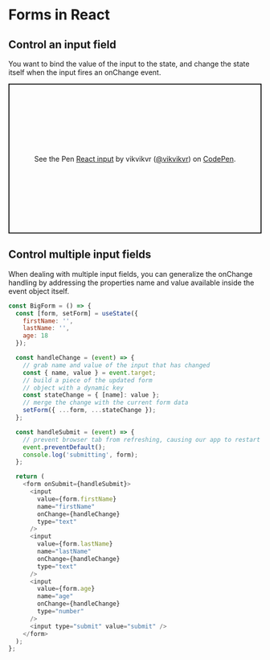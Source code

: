 # Forms in React

## Control an input field

You want to bind the value of the input to the state, and change the state itself when the input fires an onChange event.

<p class="codepen" data-height="298" data-theme-id="light" data-default-tab="js,result" data-user="vikvikvr" data-slug-hash="YzZQJZZ" style="height: 298px; box-sizing: border-box; display: flex; align-items: center; justify-content: center; border: 2px solid; margin: 1em 0; padding: 1em;" data-pen-title="React input">
  <span>See the Pen <a href="https://codepen.io/vikvikvr/pen/YzZQJZZ">
  React input</a> by vikvikvr (<a href="https://codepen.io/vikvikvr">@vikvikvr</a>)
  on <a href="https://codepen.io">CodePen</a>.</span>
</p>
<script async src="https://cpwebassets.codepen.io/assets/embed/ei.js"></script>

## Control multiple input fields

When dealing with multiple input fields, you can generalize the onChange handling by addressing the properties name and value available inside the event object itself.

```js
const BigForm = () => {
  const [form, setForm] = useState({
    firstName: '',
    lastName: '',
    age: 18
  });

  const handleChange = (event) => {
    // grab name and value of the input that has changed
    const { name, value } = event.target;
    // build a piece of the updated form
    // object with a dynamic key
    const stateChange = { [name]: value };
    // merge the change with the current form data
    setForm({ ...form, ...stateChange });
  };

  const handleSubmit = (event) => {
    // prevent browser tab from refreshing, causing our app to restart
    event.preventDefault();
    console.log('submitting', form);
  };

  return (
    <form onSubmit={handleSubmit}>
      <input
        value={form.firstName}
        name="firstName"
        onChange={handleChange}
        type="text"
      />
      <input
        value={form.lastName}
        name="lastName"
        onChange={handleChange}
        type="text"
      />
      <input
        value={form.age}
        name="age"
        onChange={handleChange}
        type="number"
      />
      <input type="submit" value="submit" />
    </form>
  );
};
```
